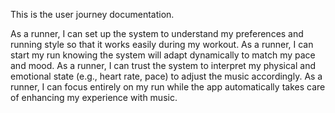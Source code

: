 This is the user journey documentation.

As a runner, I can set up the system to understand my preferences and running style so that it works easily during my workout.
As a runner, I can start my run knowing the system will adapt dynamically to match my pace and mood.
As a runner, I can trust the system to interpret my physical and emotional state (e.g., heart rate, pace) to adjust the music accordingly.
As a runner, I can focus entirely on my run while the app automatically takes care of enhancing my experience with music.
